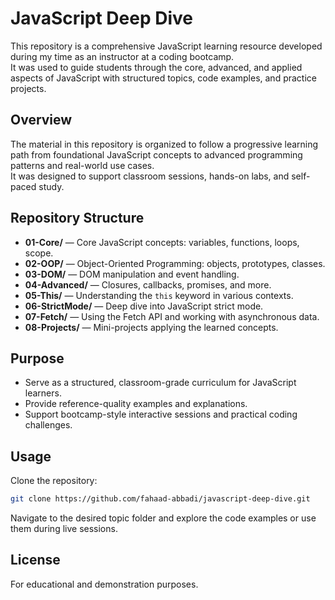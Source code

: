 # JavaScript Deep Dive

This repository is a comprehensive JavaScript learning resource developed during my time as an instructor at a coding bootcamp.  
It was used to guide students through the core, advanced, and applied aspects of JavaScript with structured topics, code examples, and practice projects.

## Overview

The material in this repository is organized to follow a progressive learning path from foundational JavaScript concepts to advanced programming patterns and real-world use cases.  
It was designed to support classroom sessions, hands-on labs, and self-paced study.

## Repository Structure

- **01-Core/** — Core JavaScript concepts: variables, functions, loops, scope.
- **02-OOP/** — Object-Oriented Programming: objects, prototypes, classes.
- **03-DOM/** — DOM manipulation and event handling.
- **04-Advanced/** — Closures, callbacks, promises, and more.
- **05-This/** — Understanding the `this` keyword in various contexts.
- **06-StrictMode/** — Deep dive into JavaScript strict mode.
- **07-Fetch/** — Using the Fetch API and working with asynchronous data.
- **08-Projects/** — Mini-projects applying the learned concepts.

## Purpose

- Serve as a structured, classroom-grade curriculum for JavaScript learners.
- Provide reference-quality examples and explanations.
- Support bootcamp-style interactive sessions and practical coding challenges.

## Usage

Clone the repository:
```bash
git clone https://github.com/fahaad-abbadi/javascript-deep-dive.git
```

Navigate to the desired topic folder and explore the code examples or use them during live sessions.

## License

For educational and demonstration purposes.
